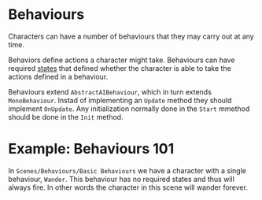 # Behaviours

Characters can have a number of behaviours that they may carry out at any time. 

Behaviors define actions a character might take. Behaviours can have required [states](States.md) that defined whether the character is able to take the actions defined in a behaviour.

Behaviours extend `AbstractAIBehaviour`, which in turn extends `MonoBehaviour`. Instad of implementing an `Update` method they should implement `OnUpdate`. Any initialization normally done in the `Start` mmethod should be done in the `Init` method.

# Example: Behaviours 101

In `Scenes/Behaviours/Basic Behaviours` we have a character with a single behaviour, `Wander`. This behaviour has no required states and thus will always fire. In other words the character in this scene will wander forever.





